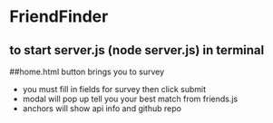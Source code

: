 # FriendFinder

## to start server.js (node server.js) in terminal

##home.html button brings you to survey

* you must fill in fields for survey then click submit
* modal will pop up tell you your best match from friends.js
* anchors will show api info and github repo

